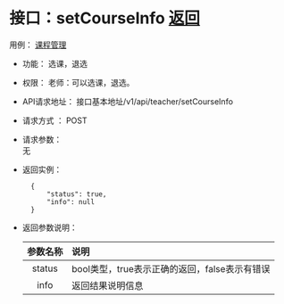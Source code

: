 ﻿<!-- markdownlint-disable MD033-->
<!-- 禁止MD033类型的警告 https://www.npmjs.com/package/markdownlint -->

# 接口：setCourseInfo  [返回](../../../README.md)
用例： [课程管理](../../UseCaseSpecification/users/课程管理.md)

- 功能：
    选课，退选
    
- 权限：
    老师：可以选课，退选。
    
- API请求地址： 
    接口基本地址/v1/api/teacher/setCourseInfo

- 请求方式 ：
    POST
 
- 请求参数：  
       无  
 
- 返回实例：

        {         
            "status": true,
            "info": null
        }

- 返回参数说明：    
 
  |参数名称|说明|
  |:---------:|:--------------------------------------------------------|      
  |status|bool类型，true表示正确的返回，false表示有错误|
  |info|返回结果说明信息|


